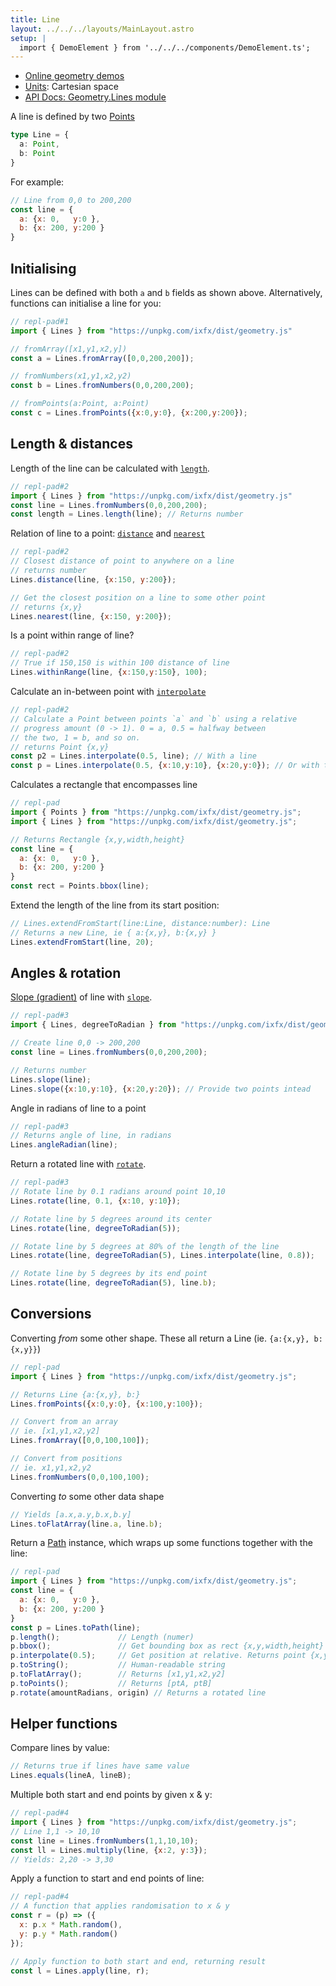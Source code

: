```yaml
---
title: Line
layout: ../../../layouts/MainLayout.astro
setup: |
  import { DemoElement } from '../../../components/DemoElement.ts';
---
```


<script type="module" hoist>
import '/src/components/ReplPad';
</script>

* [Online geometry demos](https://clinth.github.io/ixfx-demos/geometry/)
* [Units](./units): Cartesian space
* [API Docs: Geometry.Lines module](https://clinth.github.io/ixfx/modules/Geometry.Lines.html)

A line is defined by two [Points](./point)

```typescript
type Line = {
  a: Point,
  b: Point
}
```

For example:
```js
// Line from 0,0 to 200,200
const line = {
  a: {x: 0,   y:0 },
  b: {x: 200, y:200 }
}
```

## Initialising

Lines can be defined with both `a` and `b` fields as shown above. Alternatively, functions can initialise a line for you:

```js
// repl-pad#1
import { Lines } from "https://unpkg.com/ixfx/dist/geometry.js"

// fromArray([x1,y1,x2,y])
const a = Lines.fromArray([0,0,200,200]);

// fromNumbers(x1,y1,x2,y2)
const b = Lines.fromNumbers(0,0,200,200);

// fromPoints(a:Point, a:Point)
const c = Lines.fromPoints({x:0,y:0}, {x:200,y:200});
```

## Length & distances

Length of the line can be calculated with [`length`](https://clinth.github.io/ixfx/modules/Geometry.Lines.html#length).

```js
// repl-pad#2
import { Lines } from "https://unpkg.com/ixfx/dist/geometry.js"
const line = Lines.fromNumbers(0,0,200,200);
const length = Lines.length(line); // Returns number
```

Relation of line to a point: [`distance`](https://clinth.github.io/ixfx/modules/Geometry.Lines.html#distance) and [`nearest`](https://clinth.github.io/ixfx/modules/Geometry.Lines.html#nearest)

```js
// repl-pad#2
// Closest distance of point to anywhere on a line
// returns number
Lines.distance(line, {x:150, y:200});

// Get the closest position on a line to some other point
// returns {x,y}
Lines.nearest(line, {x:150, y:200});
```

<demo-element title="Point math" src="/geometry/line-math/" />


Is a point within range of line?

```js
// repl-pad#2
// True if 150,150 is within 100 distance of line
Lines.withinRange(line, {x:150,y:150}, 100);
```

Calculate an in-between point with [`interpolate`](https://clinth.github.io/ixfx/modules/Geometry.Lines.html#interpolate)

```js
// repl-pad#2
// Calculate a Point between points `a` and `b` using a relative 
// progress amount (0 -> 1). 0 = a, 0.5 = halfway between
// the two, 1 = b, and so on.
// returns Point {x,y}
const p2 = Lines.interpolate(0.5, line); // With a line
const p = Lines.interpolate(0.5, {x:10,y:10}, {x:20,y:0}); // Or with two points
```

Calculates a rectangle that encompasses line

```js
// repl-pad
import { Points } from "https://unpkg.com/ixfx/dist/geometry.js";
import { Lines } from "https://unpkg.com/ixfx/dist/geometry.js";

// Returns Rectangle {x,y,width,height}
const line = {
  a: {x: 0,   y:0 },
  b: {x: 200, y:200 }
}
const rect = Points.bbox(line);
```

Extend the length of the line from its start position:

```js
// Lines.extendFromStart(line:Line, distance:number): Line
// Returns a new Line, ie { a:{x,y}, b:{x,y} }
Lines.extendFromStart(line, 20);
```

## Angles & rotation

[Slope (gradient)](https://en.wikipedia.org/wiki/Slope) of line with [`slope`](https://clinth.github.io/ixfx/modules/Geometry.Lines.html#slope).

```js
// repl-pad#3
import { Lines, degreeToRadian } from "https://unpkg.com/ixfx/dist/geometry.js";

// Create line 0,0 -> 200,200
const line = Lines.fromNumbers(0,0,200,200);

// Returns number
Lines.slope(line);
Lines.slope({x:10,y:10}, {x:20,y:20}); // Provide two points intead
```

Angle in radians of line to a point

```js
// repl-pad#3
// Returns angle of line, in radians
Lines.angleRadian(line);
```

Return a rotated line with [`rotate`](https://clinth.github.io/ixfx/modules/Geometry.Lines.html#rotate).

```js
// repl-pad#3
// Rotate line by 0.1 radians around point 10,10
Lines.rotate(line, 0.1, {x:10, y:10});

// Rotate line by 5 degrees around its center
Lines.rotate(line, degreeToRadian(5));

// Rotate line by 5 degrees at 80% of the length of the line
Lines.rotate(line, degreeToRadian(5), Lines.interpolate(line, 0.8));

// Rotate line by 5 degrees by its end point
Lines.rotate(line, degreeToRadian(5), line.b);
```

<demo-element title="Point math" src="/geometry/line-rotation/" />

## Conversions

Converting _from_ some other shape. These all return a Line (ie. `{a:{x,y}, b:{x,y}}`)

```js
// repl-pad
import { Lines } from "https://unpkg.com/ixfx/dist/geometry.js";

// Returns Line {a:{x,y}, b:}
Lines.fromPoints({x:0,y:0}, {x:100,y:100});

// Convert from an array
// ie. [x1,y1,x2,y2]
Lines.fromArray([0,0,100,100]);

// Convert from positions
// ie. x1,y1,x2,y2
Lines.fromNumbers(0,0,100,100);
```

Converting _to_ some other data shape

```js
// Yields [a.x,a.y,b.x,b.y]
Lines.toFlatArray(line.a, line.b);
```

Return a [Path](path) instance, which wraps up some functions together with the line:

```js
// repl-pad
import { Lines } from "https://unpkg.com/ixfx/dist/geometry.js";
const line = {
  a: {x: 0,   y:0 },
  b: {x: 200, y:200 }
}
const p = Lines.toPath(line);
p.length();             // Length (numer)
p.bbox();               // Get bounding box as rect {x,y,width,height}
p.interpolate(0.5);     // Get position at relative. Returns point {x,y}
p.toString();           // Human-readable string
p.toFlatArray();        // Returns [x1,y1,x2,y2]
p.toPoints();           // Returns [ptA, ptB]
p.rotate(amountRadians, origin) // Returns a rotated line
```

## Helper functions

Compare lines by value:

```js
// Returns true if lines have same value
Lines.equals(lineA, lineB);
```

Multiple both start and end points by given x & y:

```js
// repl-pad#4
import { Lines } from "https://unpkg.com/ixfx/dist/geometry.js";
// Line 1,1 -> 10,10
const line = Lines.fromNumbers(1,1,10,10);
const ll = Lines.multiply(line, {x:2, y:3});
// Yields: 2,20 -> 3,30
```

Apply a function to start and end points of line:

```js
// repl-pad#4
// A function that applies randomisation to x & y
const r = (p) => ({
  x: p.x * Math.random(),
  y: p.y * Math.random()
});

// Apply function to both start and end, returning result
const l = Lines.apply(line, r);
```

